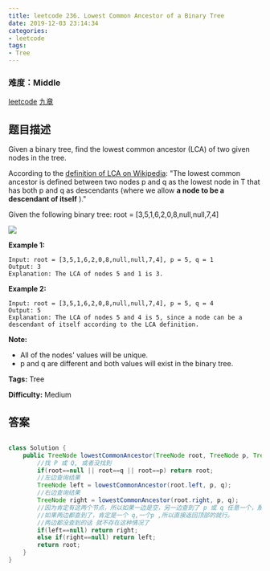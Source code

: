 ```yaml
---
title: leetcode 236. Lowest Common Ancestor of a Binary Tree
date: 2019-12-03 23:14:34
categories:
- leetcode
tags:
- Tree
---
```

### 难度：Middle

<a href="https://leetcode.com/problems/lowest-common-ancestor-of-a-binary-tree/">leetcode</a>
<a href="https://www.jiuzhang.com/solution/lowest-common-ancestor-of-a-binary-tree/">九章</a>
## 题目描述
Given a binary tree, find the lowest common ancestor (LCA) of two given nodes
in the tree.

According to the [definition of LCA on
Wikipedia](https://en.wikipedia.org/wiki/Lowest_common_ancestor): "The lowest
common ancestor is defined between two nodes p and q as the lowest node in T
that has both p and q as descendants (where we allow **a node to be a
descendant of itself** )."

Given the following binary tree:  root = [3,5,1,6,2,0,8,null,null,7,4]

![](https://assets.leetcode.com/uploads/2018/12/14/binarytree.png)



**Example 1:**
        
    Input: root = [3,5,1,6,2,0,8,null,null,7,4], p = 5, q = 1
    Output: 3
    Explanation: The LCA of nodes 5 and 1 is 3.
    

**Example 2:**
        
    Input: root = [3,5,1,6,2,0,8,null,null,7,4], p = 5, q = 4
    Output: 5
    Explanation: The LCA of nodes 5 and 4 is 5, since a node can be a descendant of itself according to the LCA definition.
    



**Note:**

  * All of the nodes' values will be unique.
  * p and q are different and both values will exist in the binary tree.


**Tags:** Tree

**Difficulty:** Medium
## 答案
<!--more-->
```java

class Solution {
    public TreeNode lowestCommonAncestor(TreeNode root, TreeNode p, TreeNode q) {
        //找 P 或 Q, 或者没找到
        if(root==null || root==q || root==p) return root;
        //左边查询结果
        TreeNode left = lowestCommonAncestor(root.left, p, q);
        //右边查询结果
        TreeNode right = lowestCommonAncestor(root.right, p, q);
        //因为肯定有这两个节点，所以如果一边是空，另一边查到了 p 或 q 任意一个，那个就是目标节点
        //如果两边都查到了，肯定是一个 q,一个p ,所以直接返回顶部的就行。
        //两边都没查到的话 就不存在这种情况了
        if(left==null) return right;
        else if(right==null) return left;
        return root;
    }
}
```
